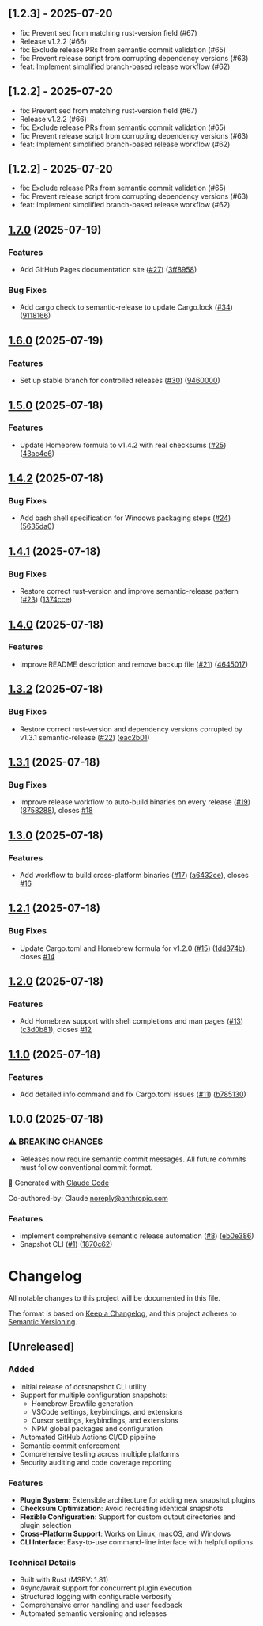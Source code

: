 ## [1.2.3] - 2025-07-20

- fix: Prevent sed from matching rust-version field (#67)
- Release v1.2.2 (#66)
- fix: Exclude release PRs from semantic commit validation (#65)
- fix: Prevent release script from corrupting dependency versions (#63)
- feat: Implement simplified branch-based release workflow (#62)

## [1.2.2] - 2025-07-20

- fix: Prevent sed from matching rust-version field (#67)
- Release v1.2.2 (#66)
- fix: Exclude release PRs from semantic commit validation (#65)
- fix: Prevent release script from corrupting dependency versions (#63)
- feat: Implement simplified branch-based release workflow (#62)

## [1.2.2] - 2025-07-20

- fix: Exclude release PRs from semantic commit validation (#65)
- fix: Prevent release script from corrupting dependency versions (#63)
- feat: Implement simplified branch-based release workflow (#62)

## [1.7.0](https://github.com/tomerlichtash/dotsnapshot/compare/v1.6.0...v1.7.0) (2025-07-19)

### Features

* Add GitHub Pages documentation site ([#27](https://github.com/tomerlichtash/dotsnapshot/issues/27)) ([3ff8958](https://github.com/tomerlichtash/dotsnapshot/commit/3ff89582adbc9cedfc0b2130e41ab70b46502bd9))

### Bug Fixes

* Add cargo check to semantic-release to update Cargo.lock ([#34](https://github.com/tomerlichtash/dotsnapshot/issues/34)) ([9118166](https://github.com/tomerlichtash/dotsnapshot/commit/9118166523e4f796a95aac8ae881818bc94860bb))

## [1.6.0](https://github.com/tomerlichtash/dotsnapshot/compare/v1.5.0...v1.6.0) (2025-07-19)

### Features

* Set up stable branch for controlled releases ([#30](https://github.com/tomerlichtash/dotsnapshot/issues/30)) ([9460000](https://github.com/tomerlichtash/dotsnapshot/commit/94600009129a4cde54c2b4ced1a9486e800e34fe))

## [1.5.0](https://github.com/tomerlichtash/dotsnapshot/compare/v1.4.2...v1.5.0) (2025-07-18)

### Features

* Update Homebrew formula to v1.4.2 with real checksums ([#25](https://github.com/tomerlichtash/dotsnapshot/issues/25)) ([43ac4e6](https://github.com/tomerlichtash/dotsnapshot/commit/43ac4e604a85552704701374226d1fa1627b795c))

## [1.4.2](https://github.com/tomerlichtash/dotsnapshot/compare/v1.4.1...v1.4.2) (2025-07-18)

### Bug Fixes

* Add bash shell specification for Windows packaging steps ([#24](https://github.com/tomerlichtash/dotsnapshot/issues/24)) ([5635da0](https://github.com/tomerlichtash/dotsnapshot/commit/5635da0eef3081d5d3d0be37045a95090b36fe47))

## [1.4.1](https://github.com/tomerlichtash/dotsnapshot/compare/v1.4.0...v1.4.1) (2025-07-18)

### Bug Fixes

* Restore correct rust-version and improve semantic-release pattern ([#23](https://github.com/tomerlichtash/dotsnapshot/issues/23)) ([1374cce](https://github.com/tomerlichtash/dotsnapshot/commit/1374cceeff7b936cdb46f7d5fca3b88ca687174b))

## [1.4.0](https://github.com/tomerlichtash/dotsnapshot/compare/v1.3.2...v1.4.0) (2025-07-18)

### Features

* Improve README description and remove backup file ([#21](https://github.com/tomerlichtash/dotsnapshot/issues/21)) ([4645017](https://github.com/tomerlichtash/dotsnapshot/commit/464501725926b8dd286ca09b288ad9d55e46a4d2))

## [1.3.2](https://github.com/tomerlichtash/dotsnapshot/compare/v1.3.1...v1.3.2) (2025-07-18)

### Bug Fixes

* Restore correct rust-version and dependency versions corrupted by v1.3.1 semantic-release ([#22](https://github.com/tomerlichtash/dotsnapshot/issues/22)) ([eac2b01](https://github.com/tomerlichtash/dotsnapshot/commit/eac2b010bd581743a89b39ec318faaff601ec691))

## [1.3.1](https://github.com/tomerlichtash/dotsnapshot/compare/v1.3.0...v1.3.1) (2025-07-18)

### Bug Fixes

* Improve release workflow to auto-build binaries on every release ([#19](https://github.com/tomerlichtash/dotsnapshot/issues/19)) ([8758288](https://github.com/tomerlichtash/dotsnapshot/commit/875828857ae1579f6e69517ec6e9fca315b8d0ec)), closes [#18](https://github.com/tomerlichtash/dotsnapshot/issues/18)

## [1.3.0](https://github.com/tomerlichtash/dotsnapshot/compare/v1.2.1...v1.3.0) (2025-07-18)

### Features

* Add workflow to build cross-platform binaries ([#17](https://github.com/tomerlichtash/dotsnapshot/issues/17)) ([a6432ce](https://github.com/tomerlichtash/dotsnapshot/commit/a6432ceff2a5d5affacc90fff3025de12dccea4f)), closes [#16](https://github.com/tomerlichtash/dotsnapshot/issues/16)

## [1.2.1](https://github.com/tomerlichtash/dotsnapshot/compare/v1.2.0...v1.2.1) (2025-07-18)

### Bug Fixes

* Update Cargo.toml and Homebrew formula for v1.2.0 ([#15](https://github.com/tomerlichtash/dotsnapshot/issues/15)) ([1dd374b](https://github.com/tomerlichtash/dotsnapshot/commit/1dd374b7aa95feca177f8fd2489b586c431e3c58)), closes [#14](https://github.com/tomerlichtash/dotsnapshot/issues/14)

## [1.2.0](https://github.com/tomerlichtash/dotsnapshot/compare/v1.1.0...v1.2.0) (2025-07-18)

### Features

* Add Homebrew support with shell completions and man pages ([#13](https://github.com/tomerlichtash/dotsnapshot/issues/13)) ([c3d0b81](https://github.com/tomerlichtash/dotsnapshot/commit/c3d0b813357655ec4899c93df6ad6eda5bbf27b8)), closes [#12](https://github.com/tomerlichtash/dotsnapshot/issues/12)

## [1.1.0](https://github.com/tomerlichtash/dotsnapshot/compare/v1.0.0...v1.1.0) (2025-07-18)

### Features

* Add detailed info command and fix Cargo.toml issues ([#11](https://github.com/tomerlichtash/dotsnapshot/issues/11)) ([b785130](https://github.com/tomerlichtash/dotsnapshot/commit/b785130a117293a94b24a38b2a845fd19c7a8477))

## 1.0.0 (2025-07-18)

### ⚠ BREAKING CHANGES

* Releases now require semantic commit messages.
All future commits must follow conventional commit format.

🤖 Generated with [Claude Code](https://claude.ai/code)

Co-authored-by: Claude <noreply@anthropic.com>

### Features

* implement comprehensive semantic release automation ([#8](https://github.com/tomerlichtash/dotsnapshot/issues/8)) ([eb0e386](https://github.com/tomerlichtash/dotsnapshot/commit/eb0e386fcab7be8a5c7ea64dae46f8ef1d3bd5f0))
* Snapshot CLI ([#1](https://github.com/tomerlichtash/dotsnapshot/issues/1)) ([1870c62](https://github.com/tomerlichtash/dotsnapshot/commit/1870c62c4aa7cc156233c772d79a2afefd9905e3))

# Changelog

All notable changes to this project will be documented in this file.

The format is based on [Keep a Changelog](https://keepachangelog.com/en/1.0.0/),
and this project adheres to [Semantic Versioning](https://semver.org/spec/v2.0.0.html).

## [Unreleased]

### Added
- Initial release of dotsnapshot CLI utility
- Support for multiple configuration snapshots:
  - Homebrew Brewfile generation
  - VSCode settings, keybindings, and extensions
  - Cursor settings, keybindings, and extensions  
  - NPM global packages and configuration
- Automated GitHub Actions CI/CD pipeline
- Semantic commit enforcement
- Comprehensive testing across multiple platforms
- Security auditing and code coverage reporting

### Features
- **Plugin System**: Extensible architecture for adding new snapshot plugins
- **Checksum Optimization**: Avoid recreating identical snapshots
- **Flexible Configuration**: Support for custom output directories and plugin selection
- **Cross-Platform Support**: Works on Linux, macOS, and Windows
- **CLI Interface**: Easy-to-use command-line interface with helpful options

### Technical Details
- Built with Rust (MSRV: 1.81)
- Async/await support for concurrent plugin execution
- Structured logging with configurable verbosity
- Comprehensive error handling and user feedback
- Automated semantic versioning and releases
